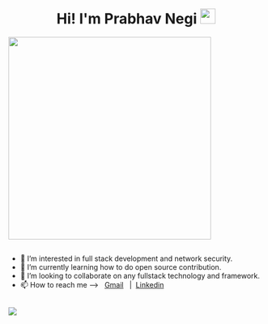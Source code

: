 <h1 align="center"> Hi! I'm Prabhav Negi <img src="https://media.giphy.com/media/hvRJCLFzcasrR4ia7z/giphy.gif" width="30px"></h1>

<img  width="400px" src="https://media.giphy.com/media/0Y0ySEj13sU1O1IQ23/giphy.gif">

##

- 👀 I’m interested in full stack development and network security.
- 🌱 I’m currently learning how to do open source contribution.
- 💞️ I’m looking to collaborate on any fullstack technology and framework.
- 📫 How to reach me --> &nbsp; [Gmail](prabhav511@gmail.com) &nbsp; | &nbsp;[Linkedin](https://www.linkedin.com/in/prabhav-negi-6b76801ba/)

<!---
prabhavnegi/prabhavnegi is a ✨ special ✨ repository because its `README.md` (this file) appears on your GitHub profile.
You can click the Preview link to take a look at your changes.
--->

##

 <p>
  <img src ="https://github-readme-stats.vercel.app/api/top-langs/?username=prabhavnegi&theme=vue-dark&show_icons=true&hide_border=true&layout=compact">
  </p>

